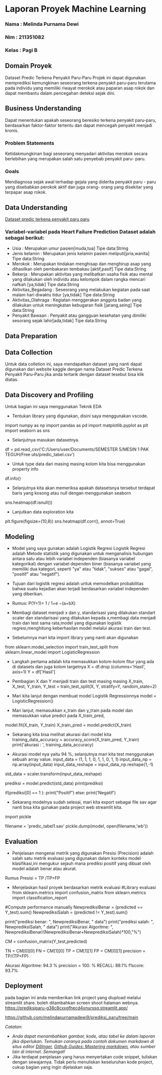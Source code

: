 # Laporan Proyek Machine Learning
### Nama    : Melinda Purnama Dewi
### Nim     : 211351082
### Kelas   : Pagi B

## Domain Proyek
Dataset Predic Terkena Penyakit Paru-Paru 
Projek ini dapat digunakan memprediksi kemungkinan seseorang terkena penyakit paru-paru terutama pada individu yang memiliki riwayat merokok atau paparan asap rokok dan dapat membantu dalam pencegahan deteksi sejak dini.

## Business Understanding
Dapat menentukan apakah seseorang beresiko terkena penyakit paru-paru, berdasarkan faktor-faktor tertentu dan dapat mencegah penyakit menjadi kronis.

### Problem Statements
Ketidakmungkinan bagi seseorang menyadari aktivitas merokok secara berlebihan yang merupakan salah satu penyebab penyakit paru- paru.

### Goals
Mendiagnosa sejak awal terhadap gejala yang diderita penyakit paru - paru yang disebabkan perokok aktif dan juga orang- orang yang disekitar yang terpapar asap rokok.

## Data Understanding

[Dataset predic terkena penyakit paru paru](https://www.kaggle.com/datasets/andot03bsrc/dataset-predic-terkena-penyakit-paruparu)

### Variabel-variabel pada Heart Failure Prediction Dataset adalah sebagai berikut:
- Usia                : Merupakan umur pasien[muda,tua] Tipe data:String 
- Jenis kelamin       : Merupakan jenis kelamin pasien meliputi[pria,wanita] Tipe data:String 
- Merokok             : Merupakan tindakan menghisap dan menghirup asap yang dihasilkan oleh pembakaran tembakau [aktif,pasif] Tipe data:String
- Bekerja             : Merupakan aktivitas yang melibatkan usaha fisik atau mental yang dilakukan oleh individu atau kelompok dalam rangka mencari nafkah [ya,tidak] Tipe data:String
- Aktivitas_Begadang  : Seseorang yang melakukan kegiatan pada saat malam hari diwaktu tidur [ya,tidak] Tipe data:String
- Aktivitas_Olahraga  : Kegiatan menggerakan anggota badan yang dilakukan untuk meningkatan kebugaran fisik [jarang,seing] Tipe data:String 
- Penyakit Bawaan     : Penyakit atau gangguan kesehatan yang dimiliki sesorang sejak lahir[ada,tidak] Tipe data:String

## Data Preparation
## Data Collection
Untuk data colletion ini, saya mendapatkan dataset yang nanti dapat digunakan dari website kaggle dengan nama Dataset Predic Terkena Penyakit Paru-Paru jika anda tertarik dengan dataset tesebut bisa klik diatas.

## Data Discovery and Profiling 
Untuk bagian ini saya menggunakan Teknik EDA

- Tentukan library yang digunakan, disini saya menggunakan vscode.

import numpy as np
import pandas as pd
import matplotlib.pyplot as plt
import seaborn as sns

- Selanjutnya masukan datasetnya.

df = pd.read_csv('C:/Users/user/Documents/SEMESTER 5/MESIN 1 PAK TEGUH/Free uts/predic_tabel.csv')

- Untuk type data dari masing masing kolom kita bisa menggunakan property info

df.info()

- Selanjutnya kita akan memeriksa apakah datasetsnya tersebut terdapat baris yang kosong atau null dengan menggunakan seaborn

sns.heatmap(df.isnull())

-  Lanjutkan data exploration kita

plt.figure(figsize=(10,8))
sns.heatmap(df.corr(), annot=True)

## Modeling
- Model yang saya gunakan adalah Logistik Regresi
Logistik Regresi adalah Metode statistik yang digunakan untuk menganalisis hubungan antara satu atau lebih variabel independen (biasanya variabel kategorikal) dengan variabel dependen biner (biasanya variabel yang memiliki dua kategori, seperti "ya" atau "tidak", "sukses" atau "gagal", "positif" atau "negatif"). 

- Tujuan dari logistik regresi adalah untuk memodelkan probabilitas bahwa suatu kejadian akan terjadi berdasarkan variabel independen yang diberikan.

- Rumus: P(Y=1)= 1 / 1+e −(a+bX)

- Membagi dataset menjadi x dan y, standarisasi yang dilakukan standart scaler dan standarisasi yang dilakukan kepada x,membagi data menjadi train dan test sama rata,model yang digunakan logistik regresi,menghitung keberhasilan model melalui akurasi train dan test.

- Sebelumnya mari kita import library yang nanti akan digunakan

from sklearn.model_selection import train_test_split
from sklearn.linear_model import LogisticRegression

- Langkah pertama adalah kita memasukkan kolom-kolom fitur yang ada di datasets dan juga kolom targetnya
X = df.drop (columns='Hasil', axis=1)
Y = df['Hasil']

- Pembagian X dan Y menjadi train dan test masing masing 
X_train, X_test, Y_train, Y_test = train_test_split(X, Y, stratify=Y, random_state=2)

- Mari kita lanjut dengan membuat model Logistik Regressionnya
model = LogisticRegression()

- Mari lanjut, memasukkan x_train dan y_train pada model dan memasukkan value predict pada X_train_pred,

model.fit(X_train, Y_train)
X_train_pred = model.predict(X_train)

- Sekarang kita bisa melihat akurasi dari model kita 
training_data_accuracy = accuracy_score(X_train_pred, Y_train)
print('akurasi : ', training_data_accuracy)

- Akurasi model nya yaitu 94 %, selanjutnya mari kita test menggunakan sebuah array value.
input_data = (1,	1,	1,	0,	1,	1,	0, 1, 1)
input_data_np = np.array(input_data)
input_data_reshape = input_data_np.reshape(1,-1)

std_data = scaler.transform(input_data_reshape)

prediksi = model.predict(std_data)
print(prediksi)

if(prediksi[0] == 1 ):
  print("Positif")
else:
  print('Negatif')

  - Sekarang modelnya sudah selesai, mari kita export sebagai file sav agar nanti bisa kita gunakan pada project web streamlit kita.

  import pickle

filename = 'predic_tabel1.sav'
pickle.dump(model, open(filename,'wb'))

## Evaluation

- Penjelasan mengenai metrik yang digunakan
Presisi (Precision) adalah salah satu metrik evaluasi yang digunakan dalam konteks model klasifikasi,ini mengukur sejauh mana prediksi positif yang dibuat oleh model adalah benar atau akurat.

Rumus Presisi = TP /TP+FP

- Menjelaskan hasil proyek berdasarkan metrik evaluasi
#Library evaluasi
from sklearn.metrics import confusion_matrix
from sklearn.metrics import classification_report

#Compute performance manually
NewprediksiBenar = (predicted == Y_test).sum()
NewprediksiSalah = (predicted != Y_test).sum()

print("prediksi benar: ", NewprediksiBenar, " data")
print("prediksi salah: ", NewprediksiSalah, " data")
print("Akurasi Algoritme: ", NewprediksiBenar/(NewprediksiBenar+NewprediksiSalah)*100,"%")

CM = confusion_matrix(Y_test,predicted)

TN = CM[0][0]
FN = CM[1][0]
TP = CM[1][1]
FP = CM[0][1]
precision    = TP/(TP+FP)

Akurasi Algoritme:  94.3 %
precision = 100. %
RECALL: 88.1%
f1score:  93.7%

## Deployment
pada bagian ini anda memberikan link project yang diupload melalui streamlit share. boleh ditambahkan screen shoot halaman webnya.
https://prediksiparu-g38c8cxxgfhecd4xnurssq.streamlit.app/

https://github.com/melindapurnamadewi9/prediksi_paru/tree/main

_Catatan:_
- _Anda dapat menambahkan gambar, kode, atau tabel ke dalam laporan jika diperlukan. Temukan caranya pada contoh dokumen markdown di situs editor [Dillinger](https://dillinger.io/), [Github Guides: Mastering markdown](https://guides.github.com/features/mastering-markdown/), atau sumber lain di internet. Semangat!_
- Jika terdapat penjelasan yang harus menyertakan code snippet, tuliskan dengan sewajarnya. Tidak perlu menuliskan keseluruhan kode project, cukup bagian yang ingin dijelaskan saja.